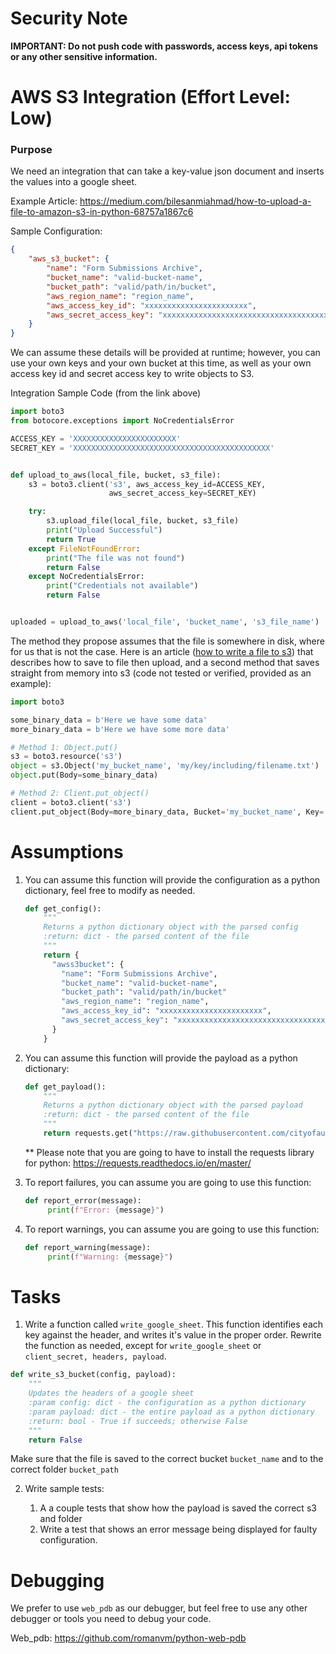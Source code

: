 # Security Note

**IMPORTANT: Do not push code with passwords, access keys, api tokens or any other sensitive information.**


# AWS S3 Integration (Effort Level: Low)

### Purpose

We need an integration that can take a key-value json document and inserts the values into a google sheet. 

Example Article:
https://medium.com/bilesanmiahmad/how-to-upload-a-file-to-amazon-s3-in-python-68757a1867c6

Sample Configuration:

```json
{
	"aws_s3_bucket": {
        "name": "Form Submissions Archive",
		"bucket_name": "valid-bucket-name",
        "bucket_path": "valid/path/in/bucket",
        "aws_region_name": "region_name",
		"aws_access_key_id": "xxxxxxxxxxxxxxxxxxxxxxx",
        "aws_secret_access_key": "xxxxxxxxxxxxxxxxxxxxxxxxxxxxxxxxxxxxxx"
	}
}
```

We can assume these details will be provided at runtime; however, you can use your own keys and your own bucket at this time, as well as your own access key id and secret access key to write objects to S3.

Integration Sample Code (from the link above)

```python
import boto3
from botocore.exceptions import NoCredentialsError

ACCESS_KEY = 'XXXXXXXXXXXXXXXXXXXXXXX'
SECRET_KEY = 'XXXXXXXXXXXXXXXXXXXXXXXXXXXXXXXXXXXXXXXXXXXX'


def upload_to_aws(local_file, bucket, s3_file):
    s3 = boto3.client('s3', aws_access_key_id=ACCESS_KEY,
                      aws_secret_access_key=SECRET_KEY)

    try:
        s3.upload_file(local_file, bucket, s3_file)
        print("Upload Successful")
        return True
    except FileNotFoundError:
        print("The file was not found")
        return False
    except NoCredentialsError:
        print("Credentials not available")
        return False


uploaded = upload_to_aws('local_file', 'bucket_name', 's3_file_name')
```

The method they propose assumes that the file is somewhere in disk, where for us that is not the case. Here is an article ([how to write a file to s3](https://stackoverflow.com/questions/40336918/how-to-write-a-file-or-data-to-an-s3-object-using-boto3)) that describes how to save to file then upload, and a second method that saves straight from memory into s3 (code not tested or verified, provided as an example):

```python
import boto3

some_binary_data = b'Here we have some data'
more_binary_data = b'Here we have some more data'

# Method 1: Object.put()
s3 = boto3.resource('s3')
object = s3.Object('my_bucket_name', 'my/key/including/filename.txt')
object.put(Body=some_binary_data)

# Method 2: Client.put_object()
client = boto3.client('s3')
client.put_object(Body=more_binary_data, Bucket='my_bucket_name', Key='my/key/including/anotherfilename.txt')
```

# Assumptions

1. You can assume this function will provide the configuration as a python dictionary, feel free to modify as needed.

   ```python
   def get_config():
       """
       Returns a python dictionary object with the parsed config
       :return: dict - the parsed content of the file
       """
       return {
         "awss3bucket": {
           "name": "Form Submissions Archive",
           "bucket_name": "valid-bucket-name",
           "bucket_path": "valid/path/in/bucket"
           "aws_region_name": "region_name",
           "aws_access_key_id": "xxxxxxxxxxxxxxxxxxxxxxx",
           "aws_secret_access_key": "xxxxxxxxxxxxxxxxxxxxxxxxxxxxxxxxxxxxxx"
         }
       }
   ```

   

2. You can assume this function will provide the payload as a python dictionary:

   ```python
   def get_payload():
       """
       Returns a python dictionary object with the parsed payload
       :return: dict - the parsed content of the file
       """
       return requests.get("https://raw.githubusercontent.com/cityofaustin/atd-integrations/master/sample.json").json()
   ```
   ** Please note that you are going to have to install the requests library for python: https://requests.readthedocs.io/en/master/

3. To report failures, you can assume you are going to use this function:

   ```python
   def report_error(message):
     	print(f"Error: {message}")
   ```

4. To report warnings, you can assume you are going to use this function:

   ```python
   def report_warning(message):
     	print(f"Warning: {message}")
   ```

# Tasks

1. Write a function called `write_google_sheet`. This function identifies each key against the header, and writes it's value in the proper order. Rewrite the function as needed, except for `write_google_sheet` or `client_secret, headers, payload`. 

  ```python
def write_s3_bucket(config, payload):
      """
      Updates the headers of a google sheet
      :param config: dict - the configuration as a python dictionary
      :param payload: dict - the entire payload as a python dictionary
      :return: bool - True if succeeds; otherwise False
      """
      return False
   ```
   
   Make sure that the file is saved to the correct bucket `bucket_name` and to the correct folder `bucket_path`
   
2. Write sample tests:

   1. A a couple tests that show how the payload is saved the correct s3 and folder
   3. Write a test that shows an error message being displayed for faulty configuration.

# Debugging

We prefer to use `web_pdb` as our debugger, but feel free to use any other debugger or tools you need to debug your code.

Web_pdb: https://github.com/romanvm/python-web-pdb